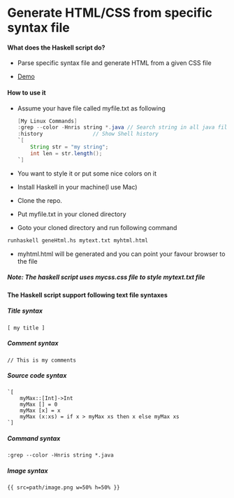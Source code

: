# Generate HTML/CSS from specific syntax file 

#### What does the Haskell script do? 
- Parse specific syntax file and generate HTML from a given CSS file 

- [Demo](http://tiny3.com)

#### How to use it 
- Assume your have file called myfile.txt as following

    ```java
    [My Linux Commands]
    :grep --color -Hnris string *.java // Search string in all java files
    :history                // Show Shell history
    `[
        String str = "my string";
        int len = str.length();
    `]
    ```
- You want to style it or put some nice colors on it
- Install Haskell in your machine(I use Mac)
- Clone the repo. 
- Put myfile.txt in your cloned directory
- Goto your cloned directory and run following command
```sh
runhaskell geneHtml.hs mytext.txt myhtml.html
```
- myhtml.html will be generated and you can point your favour browser to the file

##### Note: The haskell script uses mycss.css file to style mytext.txt file

#### The Haskell script support following text file syntaxes 

##### Title syntax
    [ my title ]

##### Comment syntax
    // This is my comments
##### Source code syntax
    `[
        myMax::[Int]->Int
        myMax [] = 0
        myMax [x] = x 
        myMax (x:xs) = if x > myMax xs then x else myMax xs  
    `]
##### Command syntax
    :grep --color -Hnris string *.java

##### Image syntax
    {{ src=path/image.png w=50% h=50% }}
